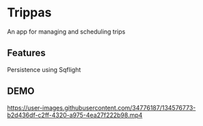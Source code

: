 # Trippas

An app for managing and scheduling trips

## Features
Persistence using Sqflight

## DEMO




https://user-images.githubusercontent.com/34776187/134576773-b2d436df-c2ff-4320-a975-4ea27f222b98.mp4



